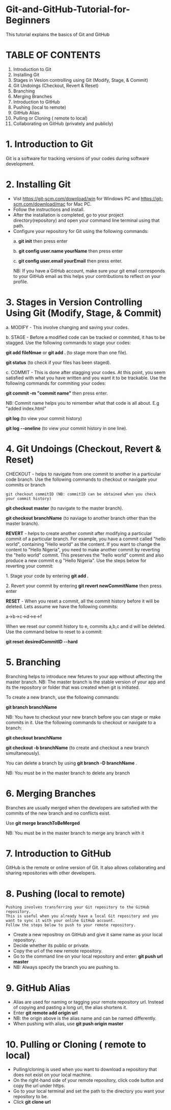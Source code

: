 # Git-and-GitHub-Tutorial-for-Beginners
This tutorial explains the basics of Git and GitHub

# TABLE OF CONTENTS

1. Introduction to Git
2. Installing Git
3. Stages in Vesion controlling using Git (Modify, Stage, & Commit)
4. Git Undoings (Checkout, Revert & Reset)
5. Branching
6. Merging Branches
7. Introduction to GitHub
8. Pushing (local to remote)
9. GitHub Alias
10. Pulling or Cloning ( remote to local)
11. Collaborating on GitHub (privately and publicly)



# 1. Introduction to Git
Git is a software for tracking versions of your codes during software development.



# 2. Installing Git
  - Vist https://git-scm.com/download/win for Windows PC and https://git-scm.com/download/mac for Mac PC.
  - Follow the instructions and install.
  - After the installation is completed, go to your project directory(repository) and open your command line terminal using that path.
  - Configure your  repository for Git using the following commands:
          <p>  a. <b>git init</b> then press enter</p>
          <p>  b. <b>git config user.name yourName</b> then press enter</p>
           <p> c. <b>git config user.email yourEmail</b> then press enter.</p> NB: If you have a GitHub account, make sure your git email corresponds to your GitHub email as this helps your contributions to reflect on your profile.
    



# 3. Stages in Version Controlling Using Git (Modify, Stage, & Commit)
<p>a. MODIFY - This involve changing and saving your codes.</P>
<p>b. STAGE - Before a modified code can be tracked or commited, it has to be stagged. Use the following commands to stage your codes:</P>
  <p><b>git add fileNmae</b>  or <b>git add . </b>  (to stage more than one file).</P>
 <p> <b>git status</b>  (to check if your files has been staged).</p>
<p>c. COMMIT - This is done after stagging your codes. At this point, you seem satisfied with what you have written and you want it to be trackable. Use the following commands for commiting your codes: 
  <p><b>git commit -m "commit name" </b> then press enter. </p>NB: Commit name helps you to remember what that code is all about. E.g "added index.html"
<p>  <b>git log</b> (to view your commit history)</p>
 <p> <b>git log --oneline</b> (to view your commit history in one line).</P>
  
  
  
# 4.  Git Undoings (Checkout, Revert & Reset)
  CHECKOUT - helps to navigate from one commit to another in a particular code branch. Use the following commands to checkout or navigate your commits or branch
 
    git checkout commitID (NB: commitID can be obtained when you check your commit history)
   <P> <b>git checkout master</b> (to navigate to the master branch).</P>
  <p> <b> git checkout branchName</b> (to naviage to another branch other than the master branch).</p>
    
<p> <b>  REVERT</b> - helps to create another commit after modifying a particular commit of a particular branch. For example, you have a commit called "hello world", containing "Hello world" as the content. If you want to change the content to "Hello Nigeria", you need to make another commit by reverting the "hello world" commit. This preserves the "hello world" commit and also produce a new commit e.g "Hello Nigeria".  Use the steps below for reverting your commit:</p>
    <p>1. Stage your code by entering <b>git add .</b> </P>
  <p>  2. Revert your commit by entering <b>git revert newCommitName</b> then press enter</P>
 
<p> <b> RESET</b> - When you reset a commit, all the commit history before it will be deleted. Lets assume we have the following commits: <p> a->b->c->d->e->f</p> When we reset our commit history to e, commits a,b,c and d will be deleted. Use the command below to reset to a commit:
<p>   <b> git reset desiredCommitID --hard</b></p>
    
 
 

  
 # 5.  Branching
  Branching helps to introduce new fetures to your app without affecting the master branch. NB: The master branch is the stable version of your app and its the repository or folder that was created when git is initiated.
  <P>To create a new branch, use the following commands:
      <P> <b>git branch branchName</b></p>
   NB: You have to checkout your new branch before you can stage or make commits in it. Use the following commands to checkout or navigate to a branch: 
  <p><b>git checkout branchName</b></p>
   <b>git checkout -b branchName</b> (to create and checkout a new branch simultaneously).</p>
   <p> You can delete a branch by using <b> git branch -D branchName </b>.</p>
  <p> NB: You must be in the master branch to delete any branch </p>
   
   
   
# 6. Merging Branches
  Branches are usually merged when the developers are satisfied with the commits of the new branch and no conflicts exist.
  <p> Use <b> git merge branchToBeMerged </b> </p>
  
  <p> NB: You must be in the master branch to merge any branch with it </p>
  
# 7. Introduction to GitHub
  GitHub is the remote or online version of Git. It also allows collaborating and sharing repositories with other developers.
  
  
# 8. Pushing (local to remote)
    Pushing involves transferring your Git repository to the GitHub repository. 
    This is useful when you already have a local Git repository and you want to sync it with your online GitHub account.
    Follow the steps below to push to your remote repository.
    
*  Create a new repositroy on GitHub and give it same name as your local repository.
*  Decide whether its public or private.
*  Copy the url of the new remote repository.
*  Go to the command line on your local repository and enter: <b>git push url master</b>
*  NB: Always specify the branch you are pushing to.



# 9. GitHub Alias
  * Alias are used for naming or tagging your remote repository url. Instead of copying and pasting a long url, the alias shortens it.
  * Enter <b> git remote add origin url</b>
  * NB: the origin above is the alias name and can be named differently.
  * When pushing with alias, use <b> git push origin master </b>
  
  
  # 10. Pulling or Cloning ( remote to local)
  *  Pulling/cloning is used when you want to download a repository that does not exist on your local machine. 
  * On the right-hand side of your remote repository, click code button and copy the url under https.
  * Go to your local terminal and set the path to the directory you want your repository to be.
  * Click <b> git clone url </b>
  
    
    

  
  





